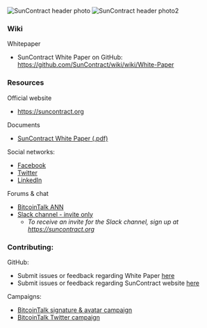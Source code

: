 ![SunContract header photo](https://i.imgur.com/W7dAPBP.jpg)
![SunContract header photo2](https://i.imgur.com/YRZPa7r.jpg)

### Wiki
Whitepaper
* SunContract White Paper on GitHub: https://github.com/SunContract/wiki/wiki/White-Paper

### Resources
Official website
* https://suncontract.org

Documents
* [SunContract White Paper (.pdf)](https://suncontract.org/res/whitepaper.pdf)

Social networks:
* [Facebook](https://www.facebook.com/suncontractorg/)
* [Twitter](https://twitter.com/sun_contract)
* [LinkedIn](https://www.linkedin.com/company/22304821/)

Forums & chat
* [BitcoinTalk ANN](https://bitcointalk.org/index.php?topic=1934763.0)
* [Slack channel - invite only](https://suncontractteam.slack.com)
  * *To receive an invite for the Slack channel, sign up at https://suncontract.org*

### Contributing:

GitHub:
* Submit issues or feedback regarding White Paper [here](https://github.com/SunContract/wiki/issues)
* Submit issues or feedback regarding SunContract website [here](https://github.com/SunContract/suncontract.github.io/issues)

Campaigns:
* [BitcoinTalk signature & avatar campaign](https://bitcointalk.org/index.php?topic=1936212.0)
* [BitcoinTalk Twitter campaign](https://bitcointalk.org/index.php?topic=1936101.0)
